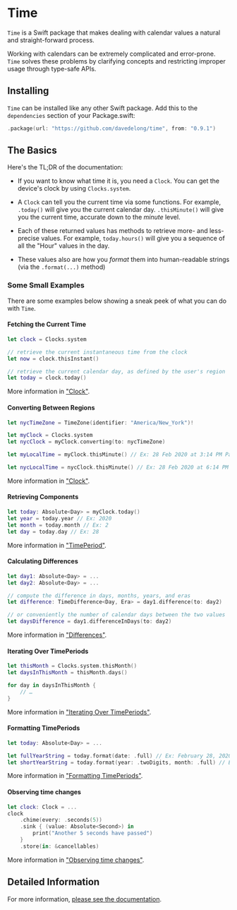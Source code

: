 # Time

`Time` is a Swift package that makes dealing with calendar values a natural and straight-forward process.

Working with calendars can be extremely complicated and error-prone. `Time` solves these problems by clarifying concepts and restricting improper usage through type-safe APIs.

## Installing

`Time` can be installed like any other Swift package. Add this to the `dependencies` section of your Package.swift:

```swift
.package(url: "https://github.com/davedelong/time", from: "0.9.1")
```

## The Basics

Here's the TL;DR of the documentation:

- If you want to know what time it is, you need a `Clock`. You can get the device's clock by using `Clocks.system`.

- A `Clock` can tell you the current time via some functions. For example, `.today()` will give you the current calendar day. `.thisMinute()` will give you the current time, accurate down to the _minute_ level.

- Each of these returned values has methods to retrieve more- and less- precise values. For example, `today.hours()` will give you a sequence of all the "Hour" values in the day.

- These values also are how you _format_ them into human-readable strings (via the `.format(...)` method)

### Some Small Examples

There are some examples below showing a sneak peek of what you can do with `Time`.

#### Fetching the Current Time

```swift
let clock = Clocks.system

// retrieve the current instantaneous time from the clock
let now = clock.thisInstant()

// retrieve the current calendar day, as defined by the user's region
let today = clock.today()
```

More information in ["Clock"](Documentation/2-Usage/2-Clock.md).

#### Converting Between Regions

```swift
let nycTimeZone = TimeZone(identifier: "America/New_York")!

let myClock = Clocks.system
let nycClock = myClock.converting(to: nycTimeZone)

let myLocalTime = myClock.thisMinute() // Ex: 28 Feb 2020 at 3:14 PM Pacific Time

let nycLocalTime = nycClock.thisMinute() // Ex: 28 Feb 2020 at 6:14 PM Eastern Time
```

More information in ["Clock"](Documentation/2-Usage/2-Clock.md).

#### Retrieving Components

```swift
let today: Absolute<Day> = myClock.today()
let year = today.year // Ex: 2020
let month = today.month // Ex: 2
let day = today.day // Ex: 28
```

More information in ["TimePeriod"](Documentation/2-Usage/3-TimePeriod.md).

#### Calculating Differences

```swift
let day1: Absolute<Day> = ...
let day2: Absolute<Day> = ...

// compute the difference in days, months, years, and eras
let difference: TimeDifference<Day, Era> = day1.difference(to: day2)

// or conveniently the number of calendar days between the two values
let daysDifference = day1.differenceInDays(to: day2)
```

More information in ["Differences"](Documentation/2-Usage/5-Differences.md).

#### Iterating Over TimePeriods

```swift
let thisMonth = Clocks.system.thisMonth()
let daysInThisMonth = thisMonth.days()

for day in daysInThisMonth {
    // …
}
```

More information in ["Iterating Over TimePeriods"](Documentation/2-Usage/6-Iteration.md).

#### Formatting TimePeriods

```swift
let today: Absolute<Day> = ...

let fullYearString = today.format(date: .full) // Ex: February 28, 2020
let shortYearString = today.format(year: .twoDigits, month: .full) // Ex: February '20
```

More information in ["Formatting TimePeriods"](Documentation/2-Usage/7-Formatting.md).

#### Observing time changes

```swift
let clock: Clock = ...
clock
    .chime(every: .seconds(5))
    .sink { (value: Absolute<Second>) in
        print("Another 5 seconds have passed")
    }
    .store(in: &cancellables)
```

More information in ["Observing time changes"](Documentation/2-Usage/8-Observation.md).

## Detailed Information

For more information, [please see the documentation](Documentation).
